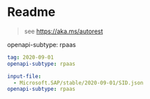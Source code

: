 # Readme

> see https://aka.ms/autorest

openapi-subtype: rpaas

```yaml
tag: 2020-09-01
openapi-subtype: rpaas
```

```yaml $(tag) == '2020-09-01'
input-file: 
  - Microsoft.SAP/stable/2020-09-01/SID.json
openapi-subtype: rpaas
```
